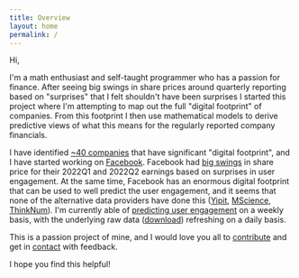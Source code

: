 ```yaml
---
title: Overview
layout: home
permalink: /
--- 
```


Hi,

I'm a math enthusiast and self-taught programmer who has a passion for finance. After seeing big swings in share prices around quarterly reporting based on "surprises" that I felt shouldn't have been surprises I started this project where I'm attempting to map out the full "digital footprint" of companies. From this footprint I then use mathematical models to derive predictive views of what this means for the regularly reported company financials.

I have identified [~40 companies]() that have significant "digital footprint", and I have started working on [Facebook](). Facebook had [big swings]() in share price for their 2022Q1 and 2022Q2 earnings based on surprises in user engagement. At the same time, Facebook has an enormous digital footprint that can be used to well predict the user engagement, and it seems that none of the alternative data providers have done this ([Yipit](https://www.yipitdata.com/coverage), [MScience](https://mscience.com/files/coveragelist.pdf), [ThinkNum](https://www.thinknum.com/datasets/all)). I'm currently able of [predicting user engagement]() on a weekly basis, with the underlying raw data ([download]()) refreshing on a daily basis.

This is a passion project of mine, and I would love you all to [contribute]() and get in [contact]() with feedback.

I hope you find this helpful!
